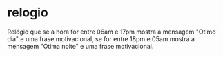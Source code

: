 # relogio
Relógio que se a hora for entre 06am e 17pm mostra a mensagem "Otimo dia" e uma frase motivacional, se for entre 18pm e 05am mostra a mensagem "Otima noite" e uma frase motivacional.
